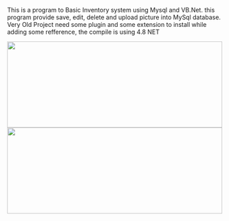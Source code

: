 This is a program to Basic Inventory system using Mysql and VB.Net. this program provide save, edit, delete and upload picture into MySql database.
Very Old Project need some plugin and some extension to install while adding some refference, the compile is using 4.8 NET

<img src="https://github.com/Krylliac/CRUD_Inventory/assets/117600120/6b4af9b1-d6ac-4111-9e96-eab922faf0b0" width="500" height="200">
<img src="https://github.com/Krylliac/CRUD_Inventory/assets/117600120/23762c91-f9a3-4577-ac56-f46cb23b3680" width="500" height="200">


